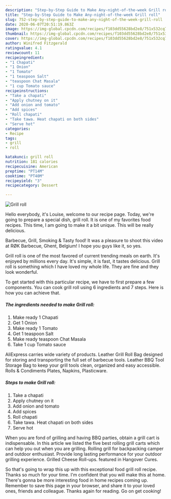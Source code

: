 ```yaml
---
description: "Step-by-Step Guide to Make Any-night-of-the-week Grill roll"
title: "Step-by-Step Guide to Make Any-night-of-the-week Grill roll"
slug: 752-step-by-step-guide-to-make-any-night-of-the-week-grill-roll
date: 2020-06-07T20:51:19.863Z
image: https://img-global.cpcdn.com/recipes/f103dd55628bd2e8/751x532cq70/grill-roll-recipe-main-photo.jpg
thumbnail: https://img-global.cpcdn.com/recipes/f103dd55628bd2e8/751x532cq70/grill-roll-recipe-main-photo.jpg
cover: https://img-global.cpcdn.com/recipes/f103dd55628bd2e8/751x532cq70/grill-roll-recipe-main-photo.jpg
author: Winifred Fitzgerald
ratingvalue: 4.1
reviewcount: 11
recipeingredient:
- "1 Chapati"
- "1 Onion"
- "1 Tomato"
- "1 teaspoon Salt"
- "teaspoon Chat Masala"
- "1 cup Tomato sauce"
recipeinstructions:
- "Take a chapati"
- "Apply chutney on it"
- "Add onion and tomato"
- "Add spices"
- "Roll chapati"
- "Take tawa. Heat chapati on both sides"
- "Serve hot"
categories:
- Recipe
tags:
- grill
- roll

katakunci: grill roll 
nutrition: 181 calories
recipecuisine: American
preptime: "PT14M"
cooktime: "PT40M"
recipeyield: "3"
recipecategory: Dessert

---
```



![Grill roll](https://img-global.cpcdn.com/recipes/f103dd55628bd2e8/751x532cq70/grill-roll-recipe-main-photo.jpg)

Hello everybody, it's Louise, welcome to our recipe page. Today, we're going to prepare a special dish, grill roll. It is one of my favorites food recipes. This time, I am going to make it a bit unique. This will be really delicious.

Barbecue, Grill, Smoking &amp; Tasty food! It was a pleasure to shoot this video at RØK Barbecue, Ghent, Belgium! I hope you guys like it, so yes.

Grill roll is one of the most favored of current trending meals on earth. It's enjoyed by millions every day. It's simple, it is fast, it tastes delicious. Grill roll is something which I have loved my whole life. They are fine and they look wonderful.


To get started with this particular recipe, we have to first prepare a few components. You can cook grill roll using 6 ingredients and 7 steps. Here is how you can achieve that.

<!--inarticleads1-->

##### The ingredients needed to make Grill roll:

1. Make ready 1 Chapati
1. Get 1 Onion
1. Make ready 1 Tomato
1. Get 1 teaspoon Salt
1. Make ready teaspoon Chat Masala
1. Take 1 cup Tomato sauce


AliExpress carries wide variety of products. Leather Grill Roll Bag designed for storing and transporting the full set of barbecue tools. Leather BBQ Tool Storage Bag to keep your grill tools clean, organized and easy accessible. Rolls &amp; Condiments Plates, Napkins, Plasticware. 

<!--inarticleads2-->

##### Steps to make Grill roll:

1. Take a chapati
1. Apply chutney on it
1. Add onion and tomato
1. Add spices
1. Roll chapati
1. Take tawa. Heat chapati on both sides
1. Serve hot


When you are fond of grilling and having BBQ parties, obtain a grill cart is indispensable. In this article we listed the five best rolling grill carts which can help you out when you are grilling. Rolling grill for backpacking camper and outdoor enthusiast. Provide long lasting performance for your outdoor grilling experience. Grilled Cheese Roll-ups. featured in Hangover Cures. 

So that's going to wrap this up with this exceptional food grill roll recipe. Thanks so much for your time. I'm confident that you will make this at home. There's gonna be more interesting food in home recipes coming up. Remember to save this page in your browser, and share it to your loved ones, friends and colleague. Thanks again for reading. Go on get cooking!
